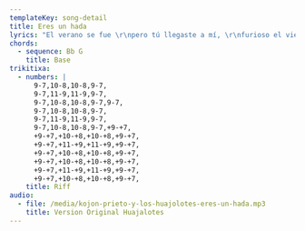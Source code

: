 ```yaml
---
templateKey: song-detail
title: Eres un hada
lyrics: "El verano se fue \r\npero tú llegaste a mí, \r\nfurioso el viento del norte \r\nruge helando todo, \r\nmas a mí no me importa \r\nteniéndote a mi lado, \r\ntu dulce y cálido aliento \r\nprotege mi reposo. \r\nAunque el bosque esté desnudo \r\ny los pájaros no canten, \r\n(Menos algún pajarraco que canta). \r\nTomado de AlbumCancionYLetra.com\r\naunque el día sea más corto \r\ny los campos estén blancos, \r\ndesde el momento en que te vi \r\npara mí ya es primavera, \r\nmi corazón se ha desbocado \r\ny eres tú la que me altera. \r\nEres un hada, eres un duende, \r\neres la diosa de las flores. \r\nHas disipado todas mis brumas, \r\nllenas mi vida de mil colores. \r\n-Sí, mis cuates, así era aquella chava que conocí en la floristería.\r\n-¿Era cálida? ¿Era cálida?\r\n-¿Cálida? Era pura catalítica.\r\n-Ajuya.\r\n-Éntrale, torpón, éntrale"
chords:
  - sequence: Bb G
    title: Base
trikitixa:
  - numbers: |
      9-7,10-8,10-8,9-7,
      9-7,11-9,11-9,9-7,
      9-7,10-8,10-8,9-7,9-7,
      9-7,10-8,10-8,9-7,
      9-7,11-9,11-9,9-7,
      9-7,10-8,10-8,9-7,+9-+7,
      +9-+7,+10-+8,+10-+8,+9-+7,
      +9-+7,+11-+9,+11-+9,+9-+7,
      +9-+7,+10-+8,+10-+8,+9-+7,
      +9-+7,+10-+8,+10-+8,+9-+7,
      +9-+7,+11-+9,+11-+9,+9-+7,
      +9-+7,+10-+8,+10-+8,+9-+7,
    title: Riff
audio:
  - file: /media/kojon-prieto-y-los-huajolotes-eres-un-hada.mp3
    title: Version Original Huajalotes
---
```


